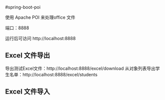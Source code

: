 #spring-boot-poi

使用 Apache POI 来处理office 文件

端口：8888

运行后可访问 http://localhost:8888

## Excel 文件导出
导出测试Excel文件：http://localhost:8888/excel/download
从对象列表导出学生名单：http://localhost:8888/excel/students

## Excel 文件导入